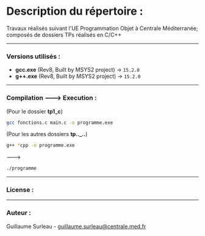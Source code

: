 # Description du répertoire : 
Travaux réalisés suivant l'UE Programmation Objet à Centrale Méditerranée; composés de dossiers TPs réalisés en C/C++  

--- 

### Versions utilisés : 
- **gcc.exe** (Rev8, Built by MSYS2 project) → `15.2.0`
- **g++.exe** (Rev8, Built by MSYS2 project) → `15.2.0`

---

### Compilation ---> Execution :
(Pour le dossier **tp1_c**)

```bash 
gcc fonctions.c main.c -o programme.exe  
``` 

(Pour les autres dossiers **tp.._..**)     

```bash 
g++ *cpp -o programme.exe 
```    
  
---> 
```bash 
./programme
```

---

### License : 

--- 

### Auteur :
Guillaume Surleau - guillaume.surleau@centrale.med.fr